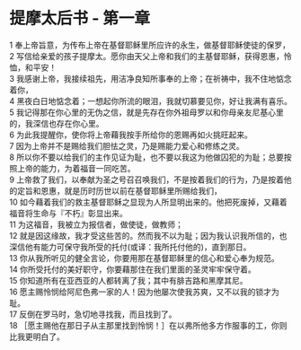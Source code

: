 # 提摩太后书 - 第一章
  
 1 奉上帝旨意，为传布上帝在基督耶稣里所应许的永生，做基督耶稣使徒的保罗，  
 2 写信给亲爱的孩子提摩太。愿你由天父上帝和我们的主基督耶稣，获得恩惠，怜恤，和平安！  
 3 我感谢上帝，我接续祖先，用洁净良知所事奉的上帝；在祈祷中，我不住地惦念着你，  
 4 黑夜白日地惦念着；一想起你所流的眼泪，我就切慕要见你，好让我满有喜乐。  
 5 我记得那在你心里的无伪之信，就是先存在你外祖母罗以和你母亲友尼基心里的，我深信也存在你心里。  
 6 为此我提醒你，使你将上帝藉我按手所给你的恩赐再如火挑旺起来。  
 7 因为上帝并不是赐给我们胆怯之灵，乃是赐能力爱心和修练之灵。  
 8 所以你不要以给我们的主作见证为耻，也不要以我这为他做囚犯的为耻；总要按照上帝的能力，为着福音一同吃苦。  
 9 上帝救了我们，以奉献为圣之号召召唤我们，不是按着我们的行为，乃是按着他的定旨和恩惠，就是历时历世以前在基督耶稣里所赐给我们，  
 10 如今藉着我们的救主基督耶稣之显现为人所显明出来的。他把死废掉，又藉着福音将生命与『不朽』彰显出来。  
 11 为这福音，我被立为报信者，做使徒，做教师；  
 12 就是因这缘故，我才受这些苦的。然而我不以为耻；因为我认识我所信的，也深信他有能力可保守我所受的托付(或译：我所托付他的)，直到那日。  
 13 你从我所听见的健全言论，你要用那在基督耶稣里的信心和爱心奉为规范。  
 14 你所受托付的美好职守，你要藉那住在我们里面的圣灵牢牢保守着。  
 15 你知道所有在亚西亚的人都转离了我；其中有腓吉路和黑摩其尼。  
 16 愿主赐怜悯给阿尼色弗一家的人！因为他屡次使我苏爽，又不以我的锁才为耻。  
 17 反倒在罗马时，急切地寻找我，而且找到了。  
 18 ［愿主赐他在那日子从主那里找到怜悯！］在以弗所他多方作服事的工，你则比我更明白了。